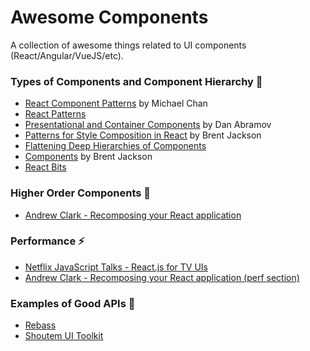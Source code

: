 # Awesome Components
A collection of awesome things related to UI components (React/Angular/VueJS/etc).


### Types of Components and Component Hierarchy 🌲

- [React Component Patterns](https://www.youtube.com/watch?v=YaZg8wg39QQ) by Michael Chan
- [React Patterns](http://reactpatterns.com)
- [Presentational and Container Components](https://medium.com/@dan_abramov/smart-and-dumb-components-7ca2f9a7c7d0#.ah4312963) by Dan Abramov
- [Patterns for Style Composition in React](http://jxnblk.com/writing/posts/patterns-for-style-composition-in-react) by Brent Jackson
- [Flattening Deep Hierarchies of Components](http://varun.ca/flattening-deep-hierarchies-of-components/)
- [Components](http://jxnblk.com/writing/posts/components) by Brent Jackson
- [React Bits](https://vasanthk.gitbooks.io/react-bits/?q=component)


### Higher Order Components 🍬
- [Andrew Clark - Recomposing your React application](https://www.youtube.com/watch?v=zD_judE-bXk)


### Performance ⚡️
- [Netflix JavaScript Talks - React.js for TV UIs](https://www.youtube.com/watch?v=5sETJs2_jwo&feature=youtu.be&t=15m55s)
- [Andrew Clark - Recomposing your React application (perf section)](https://www.youtube.com/watch?v=zD_judE-bXk&feature=youtu.be&t=19m10s)


### Examples of Good APIs 💖
- [Rebass](http://jxnblk.com/rebass)
- [Shoutem UI Toolkit](http://shoutem.github.io/docs/ui-toolkit/components/typography)
